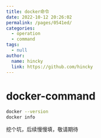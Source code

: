 ```yaml
---
title: docker命令
date: 2022-10-12 20:26:02
permalink: /pages/0541ed/
categories: 
  - operation
  - command
tags: 
  - null
author: 
  name: hincky
  link: https://github.com/hincky
---
```

# docker-command


```bash
docker --version
docker info

```
挖个坑，后续慢慢填，敬请期待